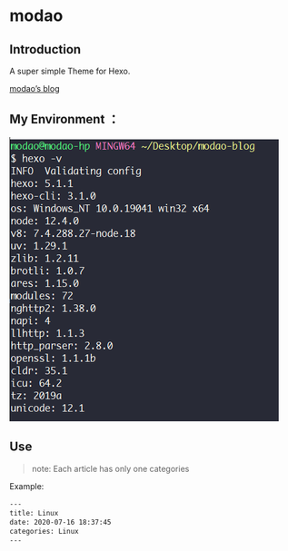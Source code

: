 # modao

## Introduction

A super simple Theme for Hexo.

[modao’s blog](modao233.github.io)

## My Environment ：

![image-20201001232534443](Environment.png)

## Use

>   note: Each article has only one categories

Example:

```
---
title: Linux
date: 2020-07-16 18:37:45
categories: Linux
---
```


